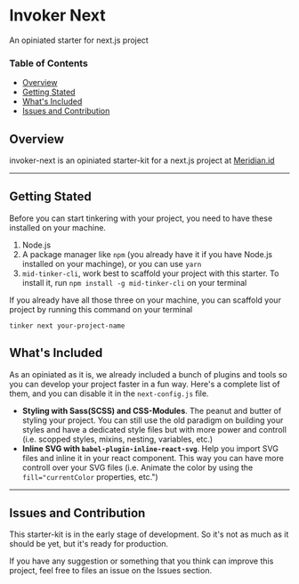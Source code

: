 # Invoker Next

An opiniated starter for next.js project

### Table of Contents
  - [Overview](#overview)
  - [Getting Stated](#getting-stated)
  - [What's Included](#whats-included)
  - [Issues and Contribution](#issues-and-contribution)

## Overview

invoker-next is an opiniated starter-kit for a next.js project at [Meridian.id](http://meridian.id)

---

## Getting Stated

Before you can start tinkering with your project, you need to have these installed on your machine.

1. Node.js
2. A package manager like `npm` (you already have it if you have Node.js installed on your machinge), or you can use `yarn`
3. `mid-tinker-cli`, work best to scaffold your project with this starter. To install it, run `npm install -g mid-tinker-cli` on your terminal

If you already have all those three on your machine, you can scaffold your project by running this command on your terminal

```shell
tinker next your-project-name
```

## What's Included

As an opiniated as it is, we already included a bunch of plugins and tools so you can develop your project faster in a fun way. Here's a complete list of them, and you can disable it in the `next-config.js` file.

* **Styling with Sass(SCSS) and CSS-Modules**. The peanut and butter of styling your project. You can still use the old paradigm on building your styles and have a dedicated style files but with more power and controll (i.e. scopped styles, mixins, nesting, variables, etc.)
* **Inline SVG with `babel-plugin-inline-react-svg`**. Help you import SVG files and inline it in your react component. This way you can have more controll over your SVG files (i.e. Animate the color by using the `fill="currentColor` properties, etc.")

---

## Issues and Contribution

This starter-kit is in the early stage of development. So it's not as much as it should be yet, but it's ready for production.

If you have any suggestion or something that you think can improve this project, feel free to files an issue on the Issues section.